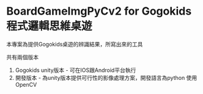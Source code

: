 # BoardGameImgPyCv2 for Gogokids 程式邏輯思維桌遊

本專案為提供Gogokids桌遊的辨識結果，所寫出來的工具

共有兩個版本
1. Gogokids unity版本 - 可在IOS跟Android平台執行
2. 開發版本 - 為unity版本提供可行性的影像處理方案，開發語言為python 使用 OpenCV
